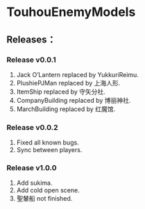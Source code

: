 # TouhouEnemyModels
## Releases：
### Release v0.0.1
1. Jack O’Lantern replaced by YukkuriReimu.
2. PlushiePJMan replaced by 上海人形.
3. ItemShip replaced by 守矢分社.
4. CompanyBuilding replaced by 博丽神社.
5. MarchBuilding replaced by 红魔馆.
### Release v0.0.2
1. Fixed all known bugs.
2. Sync between players.
### Release v1.0.0
1. Add sukima.
2. Add cold open scene.
3. 聖輦船 not finished.